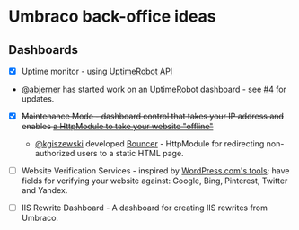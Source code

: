 # Umbraco back-office ideas
## Dashboards

* [x] Uptime monitor - using [UptimeRobot API](https://github.com/cmaneu/UptimeRobot-.net-API-Client)
 * [@abjerner](https://github.com/abjerner) has started work on an UptimeRobot dashboard - see [#4](https://github.com/leekelleher/umbraco-package-ideas/issues/4) for updates.
* [x] ~~Maintenance Mode - dashboard control that takes your IP address and enables [a HttpModule to take your website "offline"](http://blog.dreamlabsolutions.com/post/2009/09/02/Take-an-ASPNET-Application-offline-with-HttpModules.aspx)~~
  * [@kgiszewski](https://github.com/kgiszewski) developed [Bouncer](https://github.com/imulus/Bouncer) - HttpModule for redirecting non-authorized users to a static HTML page.
* [ ] Website Verification Services - inspired by [WordPress.com's tools](http://support.wordpress.com/webmaster-tools/); have fields for verifying your website against: Google, Bing, Pinterest, Twitter and Yandex.
* [ ] IIS Rewrite Dashboard - A dashboard for creating IIS rewrites from Umbraco.

